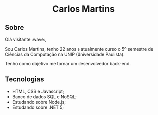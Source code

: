 
<h1 align="center">Carlos Martins</h1>
<h2>Sobre</h2>
<p>Olá visitante :wave:,
 
Sou Carlos Martins, tenho 22 anos e atualmente curso o 5º semestre de Ciências da Computação na UNIP (Universidade Paulista).</p>
<p>Tenho como objetivo me tornar um desenvolvedor back-end.</p>

<h2>Tecnologias</h2>

<ul>
<li>HTML, CSS e Javascript;</li>
<li>Banco de dados SQL e NoSQL;</li>
<li>Estudando sobre Node.js;</li>
<li>Estudando sobre .NET 5;</li>
</ul>


<!--
**CarlMartins/CarlMartins** is a ✨ _special_ ✨ repository because its `README.md` (this file) appears on your GitHub profile.
